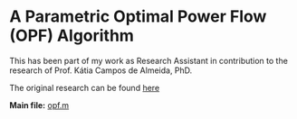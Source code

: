 # A Parametric Optimal Power Flow (OPF) Algorithm

This has been part of my work as Research Assistant in contribution to the research of Prof. Kátia Campos de Almeida, PhD.

The original research can be found [here](https://github.com/danielfcollier/matlab-parametric-optimal-power-flow/blob/main/A%20Generical%20Parametric%20OPF%20-%20Katia.pdf)

**Main file:** [opf.m](/opf.m)
